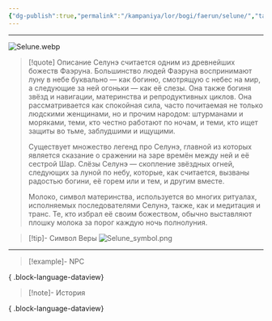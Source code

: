 ```yaml
---
{"dg-publish":true,"permalink":"/kampaniya/lor/bogi/faerun/selune/","tags":["domain/life","domain/arcana"],"created":"2025-01-08T06:42:49.896+03:00","updated":"2025-01-13T06:50:40.736+03:00"}
---
```



<hr></hr>

![Selune.webp](/img/user/%D0%90%D1%81%D1%81%D0%B5%D1%82%D1%8B/%D0%9B%D0%BE%D1%80/%D0%91%D0%BE%D0%B3%D0%B8/Selune.webp)



> [!quote] Описание
>Селунэ считается одним из древнейших божеств Фаэруна. Большинство людей Фаэруна воспринимают луну в небе буквально — как богиню, смотрящую с небес на мир, а следующие за ней огоньки — как её слезы. Она также богиня звёзд и навигации, материнства и репродуктивных циклов. Она рассматривается как спокойная сила, часто почитаемая не только людскими женщинами, но и прочим народом: штурманами и моряками, теми, кто честно работают по ночам, и теми, кто ищет защиты во тьме, заблудшими и ищущими.
>
>Существует множество легенд про Селунэ, главной из которых является сказание о сражении на заре времён между ней и её сестрой Шар. Слёзы Селунэ — скопление звёздных огней, следующих за луной по небу, которые, как считается, вызваны радостью богини, её горем или и тем, и другим вместе.
>
>Молоко, символ материнства, используется во многих ритуалах, исполняемых последователями Селунэ, также, как и медитация и транс. Те, кто избрал её своим божеством, обычно выставляют плошку молока за порог каждую ночь полнолуния.



>[!tip]- Символ Веры
>![Selune_symbol.png](/img/user/%D0%90%D1%81%D1%81%D0%B5%D1%82%D1%8B/%D0%9B%D0%BE%D1%80/%D0%91%D0%BE%D0%B3%D0%B8/%D0%A1%D0%B8%D0%BC%D0%B2%D0%BE%D0%BB/Selune_symbol.png)


<hr></hr>

> [!example]- NPC
> 
{ .block-language-dataview}


> [!note]- История
>  
{ .block-language-dataview}
